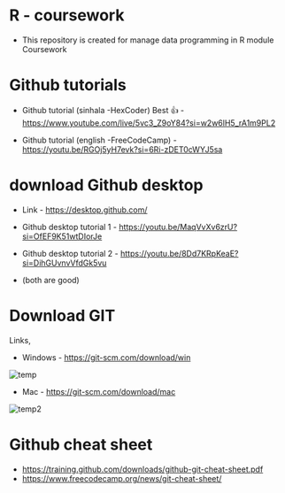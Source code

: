 # R - coursework
- This repository is created for manage data programming in R module Coursework

# Github tutorials
- Github tutorial (sinhala -HexCoder) Best 👍 - https://www.youtube.com/live/5vc3_Z9oY84?si=w2w6lH5_rA1m9PL2

- Github tutorial (english -FreeCodeCamp) - https://youtu.be/RGOj5yH7evk?si=6Ri-zDET0cWYJ5sa

# download Github desktop
- Link - https://desktop.github.com/

- Github desktop tutorial 1 - https://youtu.be/MaqVvXv6zrU?si=OfEF9K51wtDIorJe
- Github desktop tutorial 2 - https://youtu.be/8Dd7KRpKeaE?si=DihGUvnvVfdGk5vu
- (both are good)

# Download GIT 

Links,
- Windows - https://git-scm.com/download/win

![temp](https://github.com/scssandanayake/R-coursework/assets/114943338/35d0d8e8-c09a-48cc-b69c-4aa50c674ac5)

- Mac - https://git-scm.com/download/mac
  
![temp2](https://github.com/scssandanayake/R-coursework/assets/114943338/78dcd957-7b4c-46d1-9121-78e0b22ef815)

# Github cheat sheet 

- https://training.github.com/downloads/github-git-cheat-sheet.pdf
- https://www.freecodecamp.org/news/git-cheat-sheet/
